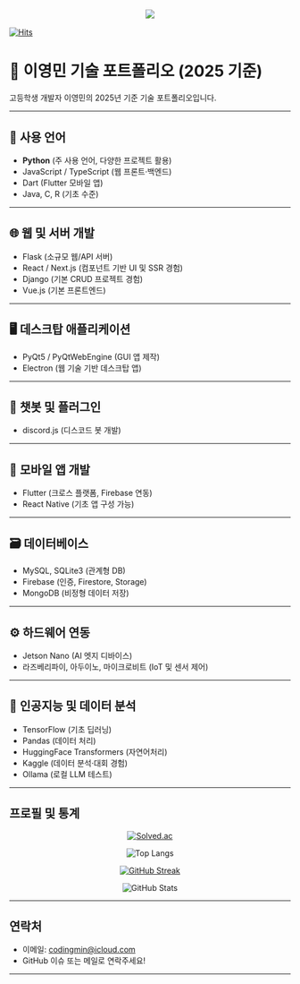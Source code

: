 <h3 align="center">
  <img src="https://capsule-render.vercel.app/api?type=venom&height=300&color=gradient&text=Hello%20World!&section=header&textBg=false"/>
</h3>

[![Hits](https://hits.seeyoufarm.com/api/count/incr/badge.svg?url=https%3A%2F%2Fgithub.com%2Fncs01060&count_bg=%2379C83D&title_bg=%23555555&icon=&icon_color=%23E7E7E7&title=hits&edge_flat=false)](https://hits.seeyoufarm.com)

# 🧠 이영민 기술 포트폴리오 (2025 기준)

고등학생 개발자 이영민의 2025년 기준 기술 포트폴리오입니다.

---

## 📌 사용 언어

- **Python** (주 사용 언어, 다양한 프로젝트 활용)  
- JavaScript / TypeScript (웹 프론트·백엔드)  
- Dart (Flutter 모바일 앱)  
- Java, C, R (기초 수준)  

---

## 🌐 웹 및 서버 개발

- Flask (소규모 웹/API 서버)  
- React / Next.js (컴포넌트 기반 UI 및 SSR 경험)  
- Django (기본 CRUD 프로젝트 경험)  
- Vue.js (기본 프론트엔드)  

---

## 🖥 데스크탑 애플리케이션

- PyQt5 / PyQtWebEngine (GUI 앱 제작)  
- Electron (웹 기술 기반 데스크탑 앱)  

---

## 🤖 챗봇 및 플러그인

- discord.js (디스코드 봇 개발)  

---

## 📱 모바일 앱 개발

- Flutter (크로스 플랫폼, Firebase 연동)  
- React Native (기초 앱 구성 가능)  

---

## 🗃 데이터베이스

- MySQL, SQLite3 (관계형 DB)  
- Firebase (인증, Firestore, Storage)  
- MongoDB (비정형 데이터 저장)  

---

## ⚙️ 하드웨어 연동

- Jetson Nano (AI 엣지 디바이스)  
- 라즈베리파이, 아두이노, 마이크로비트 (IoT 및 센서 제어)  

---

## 🧠 인공지능 및 데이터 분석

- TensorFlow (기초 딥러닝)  
- Pandas (데이터 처리)  
- HuggingFace Transformers (자연어처리)  
- Kaggle (데이터 분석·대회 경험)  
- Ollama (로컬 LLM 테스트)  

---

## 프로필 및 통계

<div align="center">
  
  [![Solved.ac](http://mazassumnida.wtf/api/v2/generate_badge?boj=ncs01060)](https://solved.ac/ncs01060)
  
  
  ![Top Langs](https://github-readme-stats.vercel.app/api/top-langs/?username=ncs01060&layout=compact&theme=dark)
  
  [![GitHub Streak](https://streak-stats.demolab.com?user=ncs01060&theme=cobalt&border_radius=10&locale=ko&date_format=%5BY.%5Dn.j)](https://git.io/streak-stats)
  
  ![GitHub Stats](https://github-readme-stats.vercel.app/api?username=ncs01060&show_icons=true&theme=radical)
</div>

---

## 연락처

- 이메일: codingmin@icloud.com  
- GitHub 이슈 또는 메일로 연락주세요!

---
